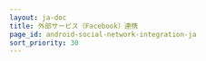 ```yaml
---
layout: ja-doc
title: 外部サービス（Facebook）連携
page_id: android-social-network-integration-ja
sort_priority: 30
---
```


